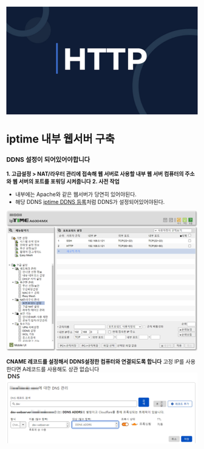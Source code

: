 ![](/study/assets/thumbnail_http.png)

# iptime 내부 웹서버 구축

### DDNS 설정이 되어있어야합니다

**1\. 고급설정 \> NAT/라우터 관리에 접속해 웹 서버로 사용할 내부 웹 서버 컴퓨터의 주소와 웹 서버의 포트를 포워딩 시켜줍니다**
**2\. 사전 작업**

* 내부에는 Apache와 같은 웹서버가 당연히 있어야된다.
* 해당 DDNS [iptime DDNS 등록](https://blog.donggeun.co.kr/view/63bcbb5a0146ab9134570526)처럼 DDNS가 설정되어있어야된다.

![](/study/assets/content_etc_iptime_webserver_01.png)

**CNAME 레코드를 설정해서 DDNS설정한 컴퓨터와 연결되도록 합니다**
고정 IP를 사용한다면 A레코드를 사용해도 상관 없습니다
![](/study/assets/content_etc_iptime_webserver_02.png)